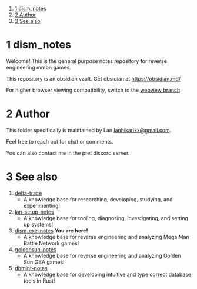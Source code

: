 
1. [1 dism_notes](#1-dism_notes)
2. [2 Author](#2-author)
3. [3 See also](#2-see-also)
# 1 dism_notes

Welcome! This is the general purpose notes repository for reverse engineering mmbn games

This repository is an obsidian vault. Get obsidian at https://obsidian.md/

For higher browser viewing compatibility, switch to the [webview branch](https://github.com/dism-exe/dism-exe-notes/tree/webview/lan).

# 2 Author

This folder specifically is maintained by Lan <lanhikarixx@gmail.com>.

Feel free to reach out for chat or comments.

You can also contact me in the pret discord server.

# 3 See also

1. [delta-trace](https://github.com/deltatraced/delta-trace/tree/webview)
	- A knowledge base for researching, developing, studying, and experimenting!
2. [lan-setup-notes](https://github.com/LanHikari22/lan-setup-notes/tree/webview)
	- A knowledge base for tooling, diagnosing, investigating, and setting up systems!
3. [dism-exe-notes](https://github.com/dism-exe/dism-exe-notes/tree/webview/lan) **You are here!**
	- A knowledge base for reverse engineering and analyzing Mega Man Battle Network games!
4. [goldensun-notes](https://github.com/FutureFractal/goldensun-notes/tree/webview/lan)
	- A knowledge base for reverse engineering and analyzing Golden Sun GBA games!
5. [dbmint-notes](https://github.com/dbmint/dbmint-notes/tree/webview)
	- A knowledge base for developing intuitive and type correct database tools in Rust!
